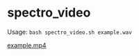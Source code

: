 # spectro_video

Usage: `bash spectro_video.sh example.wav`

[example.mp4](https://raw.githubusercontent.com/lucasvoirin/spectro_video/main/example.mp4)
